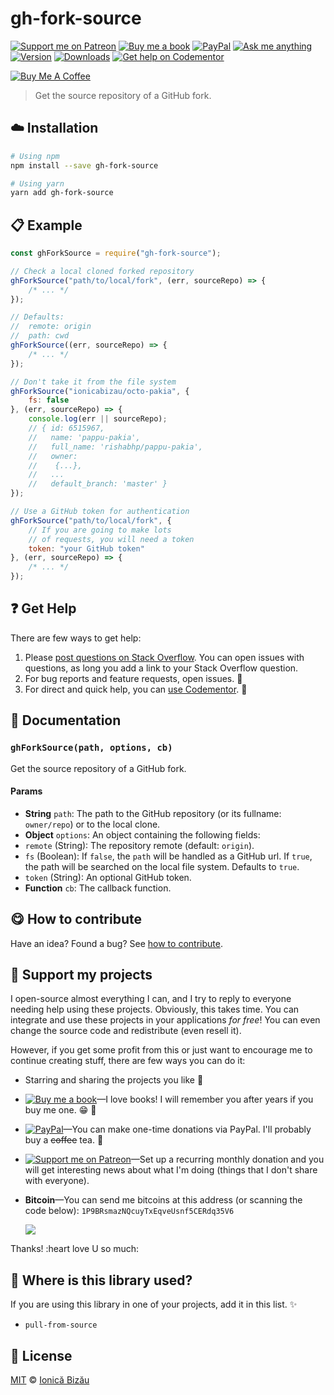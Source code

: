 <!-- Please do not edit this file. Edit the `blah` field in the `package.json` instead. If in doubt, open an issue. -->


















# gh-fork-source

 [![Support me on Patreon][badge_patreon]][patreon] [![Buy me a book][badge_amazon]][amazon] [![PayPal][badge_paypal_donate]][paypal-donations] [![Ask me anything](https://img.shields.io/badge/ask%20me-anything-1abc9c.svg)](https://github.com/IonicaBizau/ama) [![Version](https://img.shields.io/npm/v/gh-fork-source.svg)](https://www.npmjs.com/package/gh-fork-source) [![Downloads](https://img.shields.io/npm/dt/gh-fork-source.svg)](https://www.npmjs.com/package/gh-fork-source) [![Get help on Codementor](https://cdn.codementor.io/badges/get_help_github.svg)](https://www.codementor.io/johnnyb?utm_source=github&utm_medium=button&utm_term=johnnyb&utm_campaign=github)

<a href="https://www.buymeacoffee.com/H96WwChMy" target="_blank"><img src="https://www.buymeacoffee.com/assets/img/custom_images/yellow_img.png" alt="Buy Me A Coffee"></a>







> Get the source repository of a GitHub fork.

















## :cloud: Installation

```sh
# Using npm
npm install --save gh-fork-source

# Using yarn
yarn add gh-fork-source
```













## :clipboard: Example



```js
const ghForkSource = require("gh-fork-source");

// Check a local cloned forked repository
ghForkSource("path/to/local/fork", (err, sourceRepo) => {
    /* ... */
});

// Defaults:
//  remote: origin
//  path: cwd
ghForkSource((err, sourceRepo) => {
    /* ... */
});

// Don't take it from the file system
ghForkSource("ionicabizau/octo-pakia", {
    fs: false
}, (err, sourceRepo) => {
    console.log(err || sourceRepo);
    // { id: 6515967,
    //   name: 'pappu-pakia',
    //   full_name: 'rishabhp/pappu-pakia',
    //   owner:
    //    {...},
    //   ...
    //   default_branch: 'master' }
});

// Use a GitHub token for authentication
ghForkSource("path/to/local/fork", {
    // If you are going to make lots
    // of requests, you will need a token
    token: "your GitHub token"
}, (err, sourceRepo) => {
    /* ... */
});
```











## :question: Get Help

There are few ways to get help:



 1. Please [post questions on Stack Overflow](https://stackoverflow.com/questions/ask). You can open issues with questions, as long you add a link to your Stack Overflow question.
 2. For bug reports and feature requests, open issues. :bug:
 3. For direct and quick help, you can [use Codementor](https://www.codementor.io/johnnyb). :rocket:





## :memo: Documentation


### `ghForkSource(path, options, cb)`
Get the source repository of a GitHub fork.

#### Params

- **String** `path`: The path to the GitHub repository (or its fullname: `owner/repo`) or to the local clone.
- **Object** `options`: An object containing the following fields:
 - `remote` (String): The repository remote (default: `origin`).
 - `fs` (Boolean): If `false`, the `path` will be handled as a GitHub url.
    If `true`, the path will be searched on the local file system. Defaults to `true`.
 - `token` (String): An optional GitHub token.
- **Function** `cb`: The callback function.














## :yum: How to contribute
Have an idea? Found a bug? See [how to contribute][contributing].


## :sparkling_heart: Support my projects
I open-source almost everything I can, and I try to reply to everyone needing help using these projects. Obviously,
this takes time. You can integrate and use these projects in your applications *for free*! You can even change the source code and redistribute (even resell it).

However, if you get some profit from this or just want to encourage me to continue creating stuff, there are few ways you can do it:


 - Starring and sharing the projects you like :rocket:
 - [![Buy me a book][badge_amazon]][amazon]—I love books! I will remember you after years if you buy me one. :grin: :book:
 - [![PayPal][badge_paypal]][paypal-donations]—You can make one-time donations via PayPal. I'll probably buy a ~~coffee~~ tea. :tea:
 - [![Support me on Patreon][badge_patreon]][patreon]—Set up a recurring monthly donation and you will get interesting news about what I'm doing (things that I don't share with everyone).
 - **Bitcoin**—You can send me bitcoins at this address (or scanning the code below): `1P9BRsmazNQcuyTxEqveUsnf5CERdq35V6`

    ![](https://i.imgur.com/z6OQI95.png)


Thanks! :heart love U so much:
















## :dizzy: Where is this library used?
If you are using this library in one of your projects, add it in this list. :sparkles:

 - `pull-from-source`











## :scroll: License

[MIT][license] © [Ionică Bizău][website]






[license]: /LICENSE
[website]: https://ionicabizau.net
[contributing]: /CONTRIBUTING.md
[docs]: /DOCUMENTATION.md
[badge_patreon]: https://ionicabizau.github.io/badges/patreon.svg
[badge_amazon]: https://ionicabizau.github.io/badges/amazon.svg
[badge_paypal]: https://ionicabizau.github.io/badges/paypal.svg
[badge_paypal_donate]: https://ionicabizau.github.io/badges/paypal_donate.svg
[patreon]: https://www.patreon.com/ionicabizau
[amazon]: http://amzn.eu/hRo9sIZ
[paypal-donations]: https://www.paypal.com/cgi-bin/webscr?cmd=_s-xclick&hosted_button_id=RVXDDLKKLQRJW
